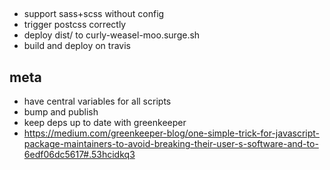 
## 

- support sass+scss without config
- trigger postcss correctly
- deploy dist/ to curly-weasel-moo.surge.sh
- build and deploy on travis




## meta

- have central variables for all scripts
- bump and publish
- keep deps up to date with greenkeeper
- https://medium.com/greenkeeper-blog/one-simple-trick-for-javascript-package-maintainers-to-avoid-breaking-their-user-s-software-and-to-6edf06dc5617#.53hcidkq3

    